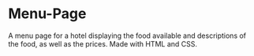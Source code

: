 # Menu-Page
A menu page for a hotel displaying the food available and descriptions of the food, as well as the prices. Made with HTML and CSS.
